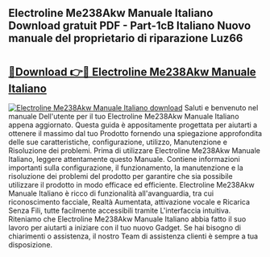 ## Electroline Me238Akw Manuale Italiano Download gratuit PDF - Part-1cB Italiano Nuovo manuale del proprietario di riparazione Luz66

# <h2><a href="http://dfevg68.blite.top/?on=Electroline+Me238Akw+Manuale+Italiano">🔗Download 👉🔴 Electroline Me238Akw Manuale Italiano</a></h2>

[![Electroline Me238Akw Manuale Italiano download](https://i.imgur.com/lujVjoI.png)](http://dfevg68.blite.top/?on=Electroline+Me238Akw+Manuale+Italiano)
Saluti e benvenuto nel manuale Dell'utente per il tuo Electroline Me238Akw Manuale Italiano appena aggiornato. Questa guida è appositamente progettata per aiutarti a ottenere il massimo dal tuo Prodotto fornendo una spiegazione approfondita delle sue caratteristiche, configurazione, utilizzo, Manutenzione e Risoluzione dei problemi. Prima di utilizzare Electroline Me238Akw Manuale Italiano, leggere attentamente questo Manuale. Contiene informazioni importanti sulla configurazione, il funzionamento, la manutenzione e la risoluzione dei problemi del prodotto per garantire che sia possibile utilizzare il prodotto in modo efficace ed efficiente. Electroline Me238Akw Manuale Italiano è ricco di funzionalità all'avanguardia, tra cui riconoscimento facciale, Realtà Aumentata, attivazione vocale e Ricarica Senza Fili, tutte facilmente accessibili tramite L'interfaccia intuitiva. Riteniamo che Electroline Me238Akw Manuale Italiano abbia fatto il suo lavoro per aiutarti a iniziare con il tuo nuovo Gadget. Se hai bisogno di chiarimenti o assistenza, il nostro Team di assistenza clienti è sempre a tua disposizione.
